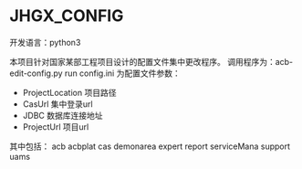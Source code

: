 # JHGX_CONFIG
开发语言：python3


本项目针对国家某部工程项目设计的配置文件集中更改程序。
调用程序为：acb-edit-config.py run
config.ini 为配置文件参数：
  * ProjectLocation 项目路径
  * CasUrl 集中登录url
  * JDBC 数据库连接地址
  * ProjectUrl 项目url

其中包括：
  acb
  acbplat
  cas
  demonarea
  expert
  report
  serviceMana
  support
  uams
